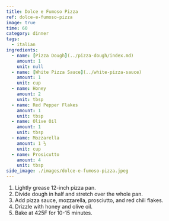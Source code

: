 ```yaml
---
title: Dolce e Fumoso Pizza
ref: dolce-e-fumoso-pizza
image: true
time: 60
category: dinner
tags:
  - italian
ingredients:
  - name: [Pizza Dough](../pizza-dough/index.md)
    amount: 1
    unit: null
  - name: [White Pizza Sauce](../white-pizza-sauce)
    amount: 1
    unit: cup
  - name: Honey
    amount: 2
    unit: tbsp
  - name: Red Pepper Flakes
    amount: 1
    unit: tbsp
  - name: Olive Oil
    amount: 1
    unit: tbsp
  - name: Mozzarella
    amount: 1 ½
    unit: cup
  - name: Prosicutto
    amount: 4
    unit: tbsp
side_image: ./images/dolce-e-fumoso-pizza.jpeg
---
```

1. Lightly grease 12-inch pizza pan.
2. Divide dough in half and stretch over the whole pan.
3. Add pizza sauce, mozzarella, prosciutto, and red chili flakes.
4. Drizzle with honey and olive oil.
5. Bake at 425F for 10-15 minutes.
